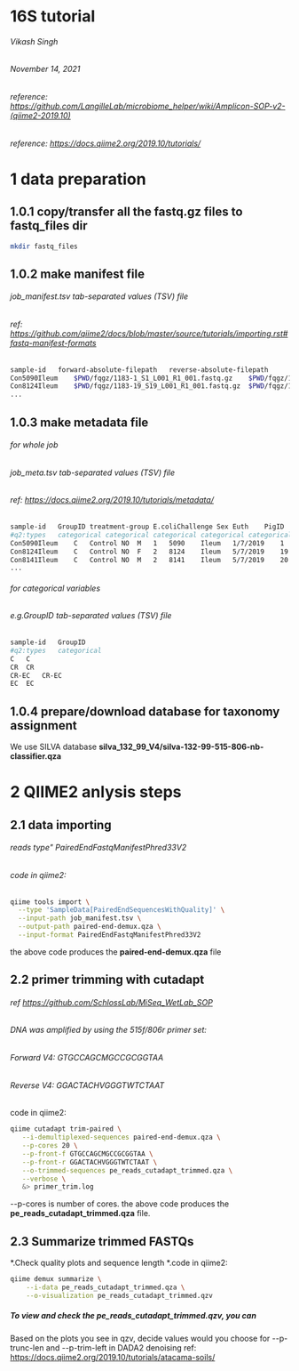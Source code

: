 # 16S tutorial
###### Vikash Singh
###### November 14, 2021
###### reference: https://github.com/LangilleLab/microbiome_helper/wiki/Amplicon-SOP-v2-(qiime2-2019.10)
###### reference: https://docs.qiime2.org/2019.10/tutorials/

# 1 data preparation
## 1.0.1 copy/transfer all the fastq.gz files to fastq_files dir
```bash
mkdir fastq_files
```
## 1.0.2 make manifest file
###### job_manifest.tsv tab-separated values (TSV) file
###### ref: https://github.com/qiime2/docs/blob/master/source/tutorials/importing.rst#fastq-manifest-formats
```bash
sample-id   forward-absolute-filepath   reverse-absolute-filepath
Con5090Ileum    $PWD/fqgz/1183-1_S1_L001_R1_001.fastq.gz    $PWD/fqgz/1183-1_S1_L001_R2_001.fastq.gz
Con8124Ileum    $PWD/fqgz/1183-19_S19_L001_R1_001.fastq.gz  $PWD/fqgz/1183-19_S19_L001_R2_001.fastq.gz
...
```
## 1.0.3 make metadata file
###### for whole job
###### job_meta.tsv tab-separated values (TSV) file
###### ref: https://docs.qiime2.org/2019.10/tutorials/metadata/
```bash
sample-id   GroupID treatment-group E.coliChallenge Sex Euth    PigID   Sourceofsample  Datetaken   NGS-SampleNo
#q2:types   categorical categorical categorical categorical categorical categorical categorical categorical categorical
Con5090Ileum    C   Control NO  M   1   5090    Ileum   1/7/2019    1
Con8124Ileum    C   Control NO  F   2   8124    Ileum   5/7/2019    19
Con8141Ileum    C   Control NO  M   2   8141    Ileum   5/7/2019    20
...
```

###### for categorical variables
###### e.g.GroupID tab-separated values (TSV) file
```bash
sample-id   GroupID
#q2:types   categorical
C   C
CR  CR
CR-EC   CR-EC
EC  EC
```
## 1.0.4 prepare/download database for taxonomy assignment
We use SILVA database **silva_132_99_V4/silva-132-99-515-806-nb-classifier.qza**

# 2 QIIME2 anlysis steps
## 2.1 data importing
###### reads type" PairedEndFastqManifestPhred33V2
###### code in qiime2:
```bash
qiime tools import \
  --type 'SampleData[PairedEndSequencesWithQuality]' \
  --input-path job_manifest.tsv \
  --output-path paired-end-demux.qza \
  --input-format PairedEndFastqManifestPhred33V2
```
the above code produces the **paired-end-demux.qza** file

## 2.2 primer trimming with cutadapt
###### ref https://github.com/SchlossLab/MiSeq_WetLab_SOP

###### DNA was amplified by using the 515f/806r primer set:
###### Forward V4: GTGCCAGCMGCCGCGGTAA
###### Reverse V4: GGACTACHVGGGTWTCTAAT

code in qiime2:
```bash
qiime cutadapt trim-paired \
   --i-demultiplexed-sequences paired-end-demux.qza \
   --p-cores 20 \
   --p-front-f GTGCCAGCMGCCGCGGTAA \
   --p-front-r GGACTACHVGGGTWTCTAAT \
   --o-trimmed-sequences pe_reads_cutadapt_trimmed.qza \
   --verbose \
   &> primer_trim.log 
```
--p-cores is number of cores. the above code produces the **pe_reads_cutadapt_trimmed.qza** file.
## 2.3 Summarize trimmed FASTQs
*.Check quality plots and sequence length
*.code in qiime2:
```bash
qiime demux summarize \
    --i-data pe_reads_cutadapt_trimmed.qza \
    --o-visualization pe_reads_cutadapt_trimmed.qzv
```
##### To view and check the pe_reads_cutadapt_trimmed.qzv, you can
<!--- qiime tools view pe_reads_cutadapt_trimmed.qzv , or
upload this file to view.qiime2.org, or
unzip the qzv and open the data/index.html.--->

Based on the plots you see in qzv, decide values would you choose for --p-trunc-len and --p-trim-left in DADA2 denoising ref: https://docs.qiime2.org/2019.10/tutorials/atacama-soils/


